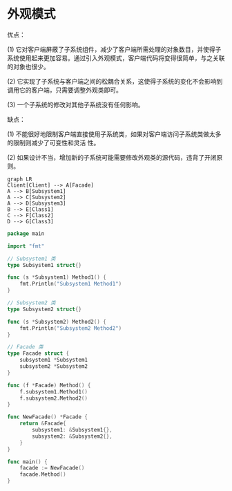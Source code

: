 # 外观模式

优点：

(1) 它对客户端屏蔽了子系统组件，减少了客户端所需处理的对象数目，并使得子系统使用起来更加容易。通过引入外观模式，客户端代码将变得很简单，与之关联的对象也很少。

(2) 它实现了子系统与客户端之间的松耦合关系，这使得子系统的变化不会影响到调用它的客户端，只需要调整外观类即可。

(3) 一个子系统的修改对其他子系统没有任何影响。

缺点：

(1) 不能很好地限制客户端直接使用子系统类，如果对客户端访问子系统类做太多的限制则减少了可变性和灵活 性。

(2) 如果设计不当，增加新的子系统可能需要修改外观类的源代码，违背了开闭原则。



```mermaid
graph LR
Client[Client] --> A[Facade]
A --> B[Subsystem1]
A --> C[Subsystem2]
A --> D[Subsystem3]
B --> E[Class1]
C --> F[Class2]
D --> G[Class3]

```

```go
package main

import "fmt"

// Subsystem1 类
type Subsystem1 struct{}

func (s *Subsystem1) Method1() {
	fmt.Println("Subsystem1 Method1")
}

// Subsystem2 类
type Subsystem2 struct{}

func (s *Subsystem2) Method2() {
	fmt.Println("Subsystem2 Method2")
}

// Facade 类
type Facade struct {
	subsystem1 *Subsystem1
	subsystem2 *Subsystem2
}

func (f *Facade) Method() {
	f.subsystem1.Method1()
	f.subsystem2.Method2()
}

func NewFacade() *Facade {
	return &Facade{
		subsystem1: &Subsystem1{},
		subsystem2: &Subsystem2{},
	}
}

func main() {
	facade := NewFacade()
	facade.Method()
}

```

